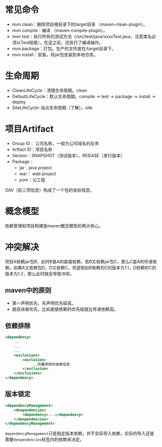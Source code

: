 # 常见命令

* mvn clean：删除项目根目录下的target目录 （maven-clean-plugin）。
* mvn compile：编译 （maven-compile-plugin）。
* mvn test：执行所有的测试方法（/src/test/java/xxxxTest.java，注意类名必须以Test结尾），在这之前，还执行了编译操作。
* mvn package：打包。生产的文件放在/target目录下。
* mvn install：安装，将jar包安装到本地仓库。





# 生命周期

* CleanLifeCycle：清理生命周期。clean
* DefaultLifeCycle：默认生命周期。compile -> test -> package -> install -> deploy
* SiteLifeCycle: 站点生命周期（了解）。site



# 项目Artifact

* Group ID：  公司名称，一般为公司域名的反序
* Artfact ID：项目名称
* Version：SNAPSHOT（测试版本），RElEASE（发行版本）
* Package：
  * jar：java project
  * war： web project
  * pom：父工程

GAV（前三项信息）构成了一个包的坐标信息。



# 概念模型

依赖管理和项目构建是maven概念模型的两大核心。

# 冲突解决

项目A依赖jar包B，此时B是A的直接依赖，若B又依赖jar包C，那么C是A的传递依赖。如果A又依赖包D，D又依赖C，但是假如B依赖的C的版本为1.1，D依赖的C的版本为1.2，那么此时就会导致冲突。

## maven中的原则

* 第一声明优先，先声明优先级高。
* 路径进者优先，比如直接依赖的优先级就比传递依赖高。



## 依赖排除

```xml
<dependency>
	...
    ...
    ...
    <exclusions>
    	<exclusion>
    		...所要排除的依赖信息
    	</exclusion>
    </exclusions>
</dependency>
```

## 版本锁定

```xml
<dependencyManagement>
	<denpendencies>
    	<dependency>...</dependency>
    </denpendencies>
</dependencyManagement>
```

`dependencyManagement`只是指定版本依赖，并不实际导入依赖，实际的导入还是需要`denpendencies`标签内的依赖来决定。